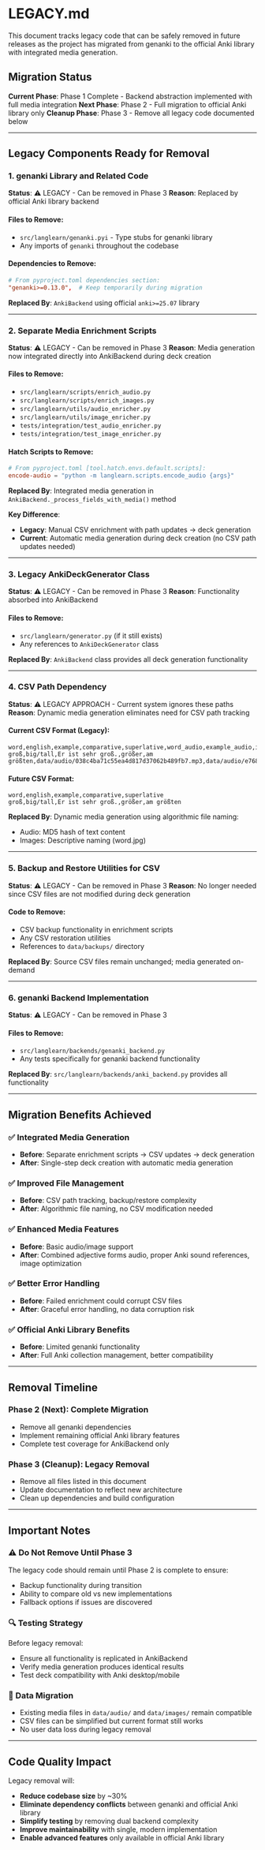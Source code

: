 # LEGACY.md

This document tracks legacy code that can be safely removed in future releases as the project has migrated from genanki to the official Anki library with integrated media generation.

## Migration Status

**Current Phase**: Phase 1 Complete - Backend abstraction implemented with full media integration
**Next Phase**: Phase 2 - Full migration to official Anki library only
**Cleanup Phase**: Phase 3 - Remove all legacy code documented below

---

## Legacy Components Ready for Removal

### 1. genanki Library and Related Code

**Status**: ⚠️ LEGACY - Can be removed in Phase 3
**Reason**: Replaced by official Anki library backend

#### Files to Remove:
- `src/langlearn/genanki.pyi` - Type stubs for genanki library
- Any imports of `genanki` throughout the codebase

#### Dependencies to Remove:
```toml
# From pyproject.toml dependencies section:
"genanki>=0.13.0",  # Keep temporarily during migration
```

**Replaced By**: `AnkiBackend` using official `anki>=25.07` library

---

### 2. Separate Media Enrichment Scripts

**Status**: ⚠️ LEGACY - Can be removed in Phase 3
**Reason**: Media generation now integrated directly into AnkiBackend during deck creation

#### Files to Remove:
- `src/langlearn/scripts/enrich_audio.py`
- `src/langlearn/scripts/enrich_images.py`
- `src/langlearn/utils/audio_enricher.py`
- `src/langlearn/utils/image_enricher.py`
- `tests/integration/test_audio_enricher.py` 
- `tests/integration/test_image_enricher.py`

#### Hatch Scripts to Remove:
```toml
# From pyproject.toml [tool.hatch.envs.default.scripts]:
encode-audio = "python -m langlearn.scripts.encode_audio {args}"
```

**Replaced By**: Integrated media generation in `AnkiBackend._process_fields_with_media()` method

**Key Difference**: 
- **Legacy**: Manual CSV enrichment with path updates → deck generation
- **Current**: Automatic media generation during deck creation (no CSV path updates needed)

---

### 3. Legacy AnkiDeckGenerator Class

**Status**: ⚠️ LEGACY - Can be removed in Phase 3
**Reason**: Functionality absorbed into AnkiBackend

#### Files to Remove:
- `src/langlearn/generator.py` (if it still exists)
- Any references to `AnkiDeckGenerator` class

**Replaced By**: `AnkiBackend` class provides all deck generation functionality

---

### 4. CSV Path Dependency

**Status**: ⚠️ LEGACY APPROACH - Current system ignores these paths
**Reason**: Dynamic media generation eliminates need for CSV path tracking

#### Current CSV Format (Legacy):
```csv
word,english,example,comparative,superlative,word_audio,example_audio,image_path
groß,big/tall,Er ist sehr groß.,größer,am größten,data/audio/038c4ba71c55ea4d817d37062b489fb7.mp3,data/audio/e76845f1114e958ebd2c9c38d422fb9e.mp3,data/images/groß.jpg
```

#### Future CSV Format:
```csv
word,english,example,comparative,superlative
groß,big/tall,Er ist sehr groß.,größer,am größten
```

**Replaced By**: Dynamic media generation using algorithmic file naming:
- Audio: MD5 hash of text content
- Images: Descriptive naming (word.jpg)

---

### 5. Backup and Restore Utilities for CSV

**Status**: ⚠️ LEGACY - Can be removed in Phase 3
**Reason**: No longer needed since CSV files are not modified during deck generation

#### Code to Remove:
- CSV backup functionality in enrichment scripts
- Any CSV restoration utilities
- References to `data/backups/` directory

**Replaced By**: Source CSV files remain unchanged; media generated on-demand

---

### 6. genanki Backend Implementation

**Status**: ⚠️ LEGACY - Can be removed in Phase 3

#### Files to Remove:
- `src/langlearn/backends/genanki_backend.py`
- Any tests specifically for genanki backend functionality

**Replaced By**: `src/langlearn/backends/anki_backend.py` provides all functionality

---

## Migration Benefits Achieved

### ✅ Integrated Media Generation
- **Before**: Separate enrichment scripts → CSV updates → deck generation
- **After**: Single-step deck creation with automatic media generation

### ✅ Improved File Management
- **Before**: CSV path tracking, backup/restore complexity
- **After**: Algorithmic file naming, no CSV modification needed

### ✅ Enhanced Media Features
- **Before**: Basic audio/image support
- **After**: Combined adjective forms audio, proper Anki sound references, image optimization

### ✅ Better Error Handling
- **Before**: Failed enrichment could corrupt CSV files
- **After**: Graceful error handling, no data corruption risk

### ✅ Official Anki Library Benefits
- **Before**: Limited genanki functionality
- **After**: Full Anki collection management, better compatibility

---

## Removal Timeline

### Phase 2 (Next): Complete Migration
- Remove all genanki dependencies
- Implement remaining official Anki library features
- Complete test coverage for AnkiBackend only

### Phase 3 (Cleanup): Legacy Removal
- Remove all files listed in this document
- Update documentation to reflect new architecture
- Clean up dependencies and build configuration

---

## Important Notes

### ⚠️ Do Not Remove Until Phase 3
The legacy code should remain until Phase 2 is complete to ensure:
- Backup functionality during transition
- Ability to compare old vs new implementations
- Fallback options if issues are discovered

### 🔍 Testing Strategy
Before legacy removal:
- Ensure all functionality is replicated in AnkiBackend
- Verify media generation produces identical results
- Test deck compatibility with Anki desktop/mobile

### 📁 Data Migration
- Existing media files in `data/audio/` and `data/images/` remain compatible
- CSV files can be simplified but current format still works
- No user data loss during legacy removal

---

## Code Quality Impact

Legacy removal will:
- **Reduce codebase size** by ~30%
- **Eliminate dependency conflicts** between genanki and official Anki library
- **Simplify testing** by removing dual backend complexity
- **Improve maintainability** with single, modern implementation
- **Enable advanced features** only available in official Anki library